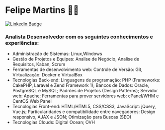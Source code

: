 # Felipe Martins :man_technologist:

[![Linkedin Badge](https://img.shields.io/badge/-LinkedIn-blue?style=flat-square&logo=Linkedin&logoColor=white&link=https://www.linkedin.com/in/felipemjesuss/)](https://www.linkedin.com/in/felipemjesuss/)

### Analista Desenvolvedor com os seguintes conhecimentos e experiências:

- Administração de Sistemas: Linux,Windows
- Gestão de Projetos e Equipes: Analise de Negócio, Analise de Requisitos, Kaban, Scrum
- Ferramentas de desenvolvimento web: Controle de Versão: Git, Virtualização: Docker e VirtualBox
- Tecnologias Back-end: Linguagens de programação: PHP (Frameworks: CakePHP, Laravel e Zend Framework 1); Bancos de Dados: Oracle, PostgreSQL e MySQL; Padrões de Projetos (Design Patterns); Servidor web: Apache; Ferramentas para prover servidores web: cPanel/WHM e CentOS Web Panel
- Tecnologias Front-end: HTML/HTML5, CSS/CSS3, JavaScript: jQuery, Vue.js; Particularidades e compatibilidade entre navegadores: Design responsivo, AJAX e JSON; Otimização para Buscas (SEO)
- Tecnologias Clouds: Digital Ocean; OVH
